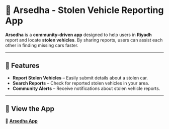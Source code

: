 # 🚗 Arsedha - Stolen Vehicle Reporting App

**Arsedha** is a **community-driven app** designed to help users in **Riyadh** report and locate **stolen vehicles**. By sharing reports, users can assist each other in finding missing cars faster.

---

## 🔹 Features

- **Report Stolen Vehicles** – Easily submit details about a stolen car.  
- **Search Reports** – Check for reported stolen vehicles in your area.  
- **Community Alerts** – Receive notifications about stolen vehicle reports.  

---

## 📲 View the App  

🔗 **[Arsedha App](https://arsedha.flutterflow.app/)**  
